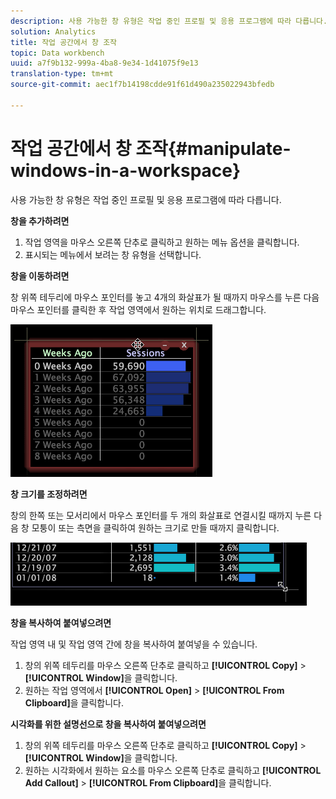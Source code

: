 ```yaml
---
description: 사용 가능한 창 유형은 작업 중인 프로필 및 응용 프로그램에 따라 다릅니다.
solution: Analytics
title: 작업 공간에서 창 조작
topic: Data workbench
uuid: a7f9b132-999a-4ba8-9e34-1d41075f9e13
translation-type: tm+mt
source-git-commit: aec1f7b14198cdde91f61d490a235022943bfedb

---
```



# 작업 공간에서 창 조작{#manipulate-windows-in-a-workspace}

사용 가능한 창 유형은 작업 중인 프로필 및 응용 프로그램에 따라 다릅니다.

**창을 추가하려면**

1. 작업 영역을 마우스 오른쪽 단추로 클릭하고 원하는 메뉴 옵션을 클릭합니다.
1. 표시되는 메뉴에서 보려는 창 유형을 선택합니다.

**창을 이동하려면**

창 위쪽 테두리에 마우스 포인터를 놓고 4개의 화살표가 될 때까지 마우스를 누른 다음 마우스 포인터를 클릭한 후 작업 영역에서 원하는 위치로 드래그합니다.

![](assets/vis_moving.png)

**창 크기를 조정하려면**

창의 한쪽 또는 모서리에서 마우스 포인터를 두 개의 화살표로 연결시킬 때까지 누른 다음 창 모퉁이 또는 측면을 클릭하여 원하는 크기로 만들 때까지 클릭합니다.

![](assets/vis_resize.png)

**창을 복사하여 붙여넣으려면**

작업 영역 내 및 작업 영역 간에 창을 복사하여 붙여넣을 수 있습니다.

1. 창의 위쪽 테두리를 마우스 오른쪽 단추로 클릭하고 **[!UICONTROL Copy]** > **[!UICONTROL Window]**&#x200B;을 클릭합니다.
1. 원하는 작업 영역에서 **[!UICONTROL Open]** > **[!UICONTROL From Clipboard]**&#x200B;을 클릭합니다.

**시각화를 위한 설명선으로 창을 복사하여 붙여넣으려면**

1. 창의 위쪽 테두리를 마우스 오른쪽 단추로 클릭하고 **[!UICONTROL Copy]** > **[!UICONTROL Window]**&#x200B;을 클릭합니다.
1. 원하는 시각화에서 원하는 요소를 마우스 오른쪽 단추로 클릭하고 **[!UICONTROL Add Callout]** > **[!UICONTROL From Clipboard]**&#x200B;을 클릭합니다.

